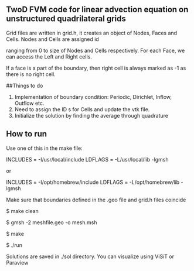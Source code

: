 ## TwoD FVM code for linear advection equation on unstructured quadrilateral grids

Grid files are written in grid.h, it creates an object of Nodes, Faces and Cells. Nodes and Cells are assigned id

ranging from 0 to size of Nodes and Cells respectively. For each Face, we can access the Left and Right cells. 

If a face is a part of the boundary, then right cell is always marked as -1 as there is no right cell. 

##Things to do

1. Implementation of boundary condition: Periodic, Dirichlet, Inflow, Outflow etc.
2. Need to assign the ID s for Cells and update the vtk file.
3. Initialize the solution by finding the average through quadrature

## How to run
Use one of this in the make file: 

INCLUDES = -I/usr/local/include 
LDFLAGS = -L/usr/local/lib  -lgmsh

or 

INCLUDES = -I/opt/homebrew/include 
LDFLAGS = -L/opt/homebrew/lib  -lgmsh

Make sure that boundaries defined in the .geo file and grid.h files coincide

$ make clean

$ gmsh -2 meshfile.geo -o mesh.msh

$ make

$ ./run

Solutions are saved in ./sol directory. You can visualize using ViSiT or Paraview